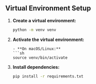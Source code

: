 ## Virtual Environment Setup

1. **Create a virtual environment:**
   ```sh
   python -m venv venv
   ```

2. **Activate the virtual environment:**
     ```
   - **On macOS/Linux:**
     ```sh
     source venv/bin/activate
     ```

3. **Install dependencies:**
   ```sh
   pip install -r requirements.txt
   ```